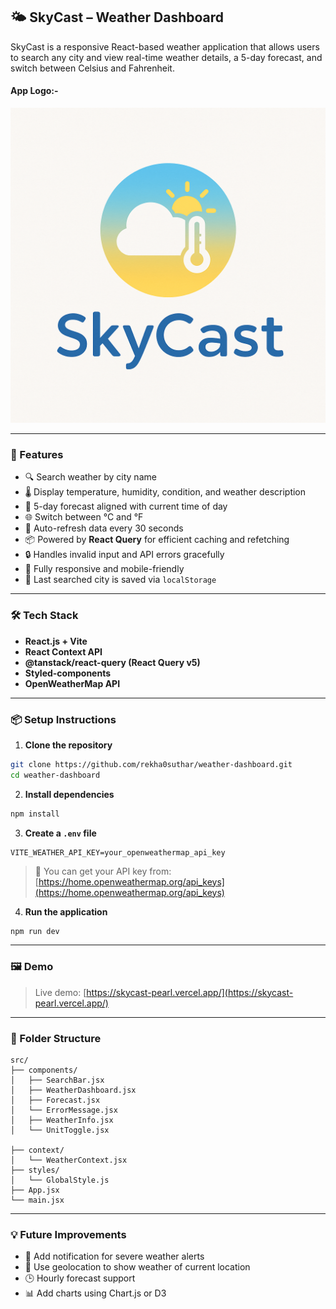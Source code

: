 ## 🌤️ SkyCast – Weather Dashboard

SkyCast is a responsive React-based weather application that allows users to search any city and view real-time weather details, a 5-day forecast, and switch between Celsius and Fahrenheit.

#### App Logo:-

![SkyCast Logo](./public/logo.png) <!-- Add your logo path if available -->

---

### 🚀 Features

- 🔍 Search weather by city name
- 🌡 Display temperature, humidity, condition, and weather description
- 📅 5-day forecast aligned with current time of day
- 🌐 Switch between °C and °F
- 🔁 Auto-refresh data every 30 seconds
- 📦 Powered by **React Query** for efficient caching and refetching
- 🔒 Handles invalid input and API errors gracefully
- 📱 Fully responsive and mobile-friendly
- 💾 Last searched city is saved via `localStorage`

---

### 🛠 Tech Stack

- **React.js + Vite**
- **React Context API**
- **@tanstack/react-query (React Query v5)**
- **Styled-components**
- **OpenWeatherMap API**

---

### 📦 Setup Instructions

1. **Clone the repository**

```bash
git clone https://github.com/rekha0suthar/weather-dashboard.git
cd weather-dashboard
```

2. **Install dependencies**

```bash
npm install
```

3. **Create a `.env` file**

```
VITE_WEATHER_API_KEY=your_openweathermap_api_key
```

> 🔐 You can get your API key from: [https://home.openweathermap.org/api_keys](https://home.openweathermap.org/api_keys)

4. **Run the application**

```bash
npm run dev
```

---

### 🖼 Demo

> Live demo: [https://skycast-pearl.vercel.app/](https://skycast-pearl.vercel.app/) <!-- Replace with your deployment link -->

---

### 🧪 Folder Structure

```
src/
├── components/
│   ├── SearchBar.jsx
│   ├── WeatherDashboard.jsx
│   ├── Forecast.jsx
│   └── ErrorMessage.jsx
│   ├── WeatherInfo.jsx
│   └── UnitToggle.jsx

├── context/
│   └── WeatherContext.jsx
├── styles/
│   └── GlobalStyle.js
├── App.jsx
└── main.jsx
```

---

### 💡 Future Improvements

- 🔔 Add notification for severe weather alerts
- 📍 Use geolocation to show weather of current location
- 🕒 Hourly forecast support
- 📊 Add charts using Chart.js or D3
